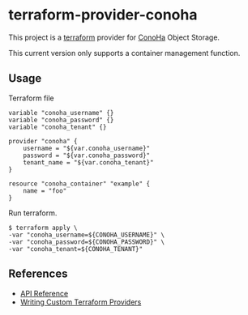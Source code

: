 terraform-provider-conoha
=========================

This project is a [terraform](http://www.terraform.io/) provider for [ConoHa](https://www.conoha.jp/en) Object Storage.

This current version only supports a container management function.

## Usage

Terraform file

```
variable "conoha_username" {}
variable "conoha_password" {}
variable "conoha_tenant" {}

provider "conoha" {
    username = "${var.conoha_username}"
    password = "${var.conoha_password}"
    tenant_name = "${var.conoha_tenant}"
}

resource "conoha_container" "example" {
    name = "foo"
}
```

Run terraform.

```
$ terraform apply \
-var "conoha_username=${CONOHA_USERNAME}" \
-var "conoha_password=${CONOHA_PASSWORD}" \
-var "conoha_tenant=${CONOHA_TENANT}"
```

## References

* [API Reference](https://www.conoha.jp/guide/guide.php?g=52)
* [Writing Custom Terraform Providers](https://www.hashicorp.com/blog/terraform-custom-providers.html)
